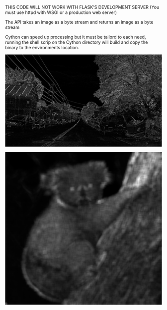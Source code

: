 
THIS CODE WILL NOT WORK WITH FLASK'S DEVELOPMENT SERVER (You must use httpd with WSGI or a production web server)

The API takes an image as a byte stream and returns an image as a byte stream

Cython can speed up processing but it must be tailord to each need, running the shell scrip on the Cython directory will build and copy the binary to the environments location.


![alt text](https://github.com/d3spinoz4/Paramecia/blob/main/png/road-img.png?raw=true)


![alt text](https://github.com/d3spinoz4/Paramecia/blob/main/png/shot2_sorted_small_32_avg.png?raw=true)
